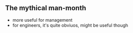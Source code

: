 ## The mythical man-month

* more useful for management
* for engineers, it's quite obviuos, might be useful though